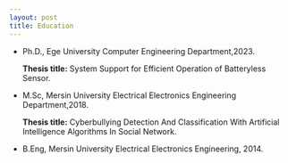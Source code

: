 ```yaml
---
layout: post
title: Education
---
```


 <ul>
  <li>Ph.D., Ege University Computer Engineering Department,2023.
<p><Strong>Thesis title:</Strong> System Support for Efficient Operation of Batteryless Sensor.</p></li>
  <li>M.Sc, Mersin University Electrical Electronics Engineering Department,2018.
<p><Strong>Thesis title:</Strong>  Cyberbullying Detection And Classification With Artificial Intelligence Algorithms
In Social Network.</p></li>
  <li>B.Eng, Mersin University Electrical Electronics Engineering, 2014.</li>
</ul>